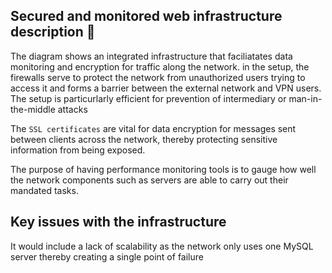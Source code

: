 
## Secured and monitored web infrastructure description :dolphin:

The diagram shows an integrated infrastructure that faciliatates data monitoring and encryption for traffic along the network.
in the setup, the firewalls serve to protect the network from unauthorized users trying to access it and forms a barrier between the external network and VPN users. The setup is particurlarly efficient for prevention of intermediary or man-in-the-middle attacks

The `SSL certificates` are vital for data encryption for messages sent between clients across the network, thereby protecting sensitive information from being exposed.

The purpose of having performance monitoring tools is to gauge how well the network components such as servers are able to carry out their mandated tasks.

## Key issues with the infrastructure

It would include a lack of scalability as the network only uses one MySQL server thereby creating a single point of failure
